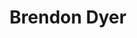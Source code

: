 ---
title: Brendon Dyer
permalink: /stories/brendon-dyer
layout: oralHistory
group: Story Finder
---